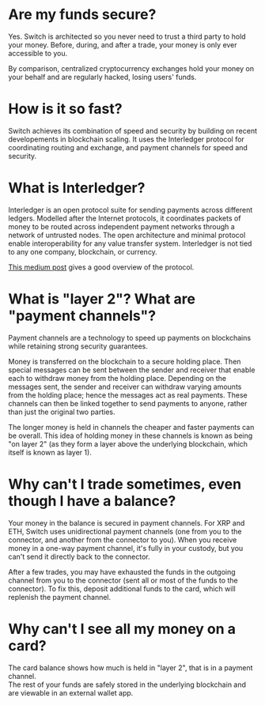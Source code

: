 # Are my funds secure?
Yes. Switch is architected so you never need to trust a third party to hold your money. Before, during, and after a trade, your money is only ever accessible to you.

By comparison, centralized cryptocurrency exchanges hold your money on your behalf and are regularly hacked, losing users' funds.

# How is it so fast?
Switch achieves its combination of speed and security by building on recent developements in blockchain scaling. It uses the Interledger protocol for coordinating routing and exchange, and payment channels for speed and security.

# What is Interledger?
Interledger is an open protocol suite for sending payments across different ledgers. Modelled after the Internet protocols, it coordinates packets of money to be routed across independent payment networks through a network of untrusted nodes. The open architecture and minimal protocol enable interoperability for any value transfer system. Interledger is not tied to any one company, blockchain, or currency.

[This medium post](https://medium.com/xpring/interledger-how-to-interconnect-all-blockchains-and-value-networks-74f432e64543) gives a good overview of the protocol.

# What is "layer 2"? What are "payment channels"?
Payment channels are a technology to speed up payments on blockchains while retaining strong security guarantees.

Money is transferred on the blockchain to a secure holding place. Then special messages can be sent between the sender and receiver that enable each to withdraw money from the holding place. Depending on the messages sent, the sender and receiver can withdraw varying amounts from the holding place; hence the messages act as real payments. These channels can then be linked together to send payments to anyone, rather than just the original two parties.

The longer money is held in channels the cheaper and faster payments can be overall. This idea of holding money in these channels is known as being "on layer 2" (as they form a layer above the underlying blockchain, which itself is known as layer 1).

# Why can't I trade sometimes, even though I have a balance?
Your money in the balance is secured in payment channels. For XRP and ETH, Switch uses unidirectional payment channels (one from you to the connector, and another from the connector to you). When you receive money in a one-way payment channel, it's fully in your custody, but you can't send it directly back to the connector. 

After a few trades, you may have exhausted the funds in the outgoing channel from you to the connector (sent all or most of the funds to the connector). To fix this, deposit additional funds to the card, which will replenish the payment channel.

# Why can't I see all my money on a card?
The card balance shows how much is held in "layer 2", that is in a payment channel.  
The rest of your funds are safely stored in the underlying blockchain and are viewable in an external wallet app.
